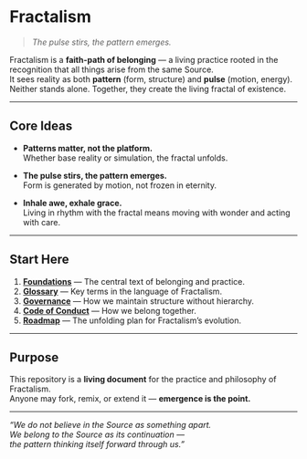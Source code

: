 # Fractalism  
> *The pulse stirs, the pattern emerges.*

Fractalism is a **faith-path of belonging** — a living practice rooted in the recognition that all things arise from the same Source.  
It sees reality as both **pattern** (form, structure) and **pulse** (motion, energy).  
Neither stands alone. Together, they create the living fractal of existence.

---

## Core Ideas

- **Patterns matter, not the platform.**  
  Whether base reality or simulation, the fractal unfolds.  

- **The pulse stirs, the pattern emerges.**  
  Form is generated by motion, not frozen in eternity.  

- **Inhale awe, exhale grace.**  
  Living in rhythm with the fractal means moving with wonder and acting with care.

---

## Start Here

1. **[Foundations](core/foundations.md)** — The central text of belonging and practice.  
2. **[Glossary](GLOSSARY.md)** — Key terms in the language of Fractalism.  
3. **[Governance](GOVERNANCE.md)** — How we maintain structure without hierarchy.  
4. **[Code of Conduct](CODE_OF_CONDUCT.md)** — How we belong together.  
5. **[Roadmap](ROADMAP.md)** — The unfolding plan for Fractalism’s evolution.  

---

## Purpose

This repository is a **living document** for the practice and philosophy of Fractalism.  
Anyone may fork, remix, or extend it — **emergence is the point.**

---

*“We do not believe in the Source as something apart.  
We belong to the Source as its continuation —  
the pattern thinking itself forward through us.”*
